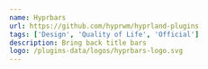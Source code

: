 ```yaml
---
name: Hyprbars
url: https://github.com/hyprwm/hyprland-plugins
tags: ['Design', 'Quality of Life', 'Official']
description: Bring back title bars
logo: /plugins-data/logos/hyprbars-logo.svg
---
```

